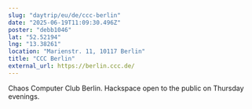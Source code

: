 ```yaml
---
slug: "daytrip/eu/de/ccc-berlin"
date: "2025-06-19T11:09:30.496Z"
poster: "debb1046"
lat: "52.52194"
lng: "13.38261"
location: "Marienstr. 11, 10117 Berlin"
title: "CCC Berlin"
external_url: https://berlin.ccc.de/
---
```

Chaos Computer Club Berlin. Hackspace open to the public on Thursday evenings.